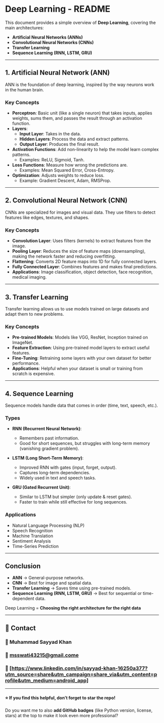 # Deep Learning - README

This document provides a simple overview of **Deep Learning**, covering the main architectures:
- **Artificial Neural Networks (ANNs)**
- **Convolutional Neural Networks (CNNs)**
- **Transfer Learning**
- **Sequence Learning (RNN, LSTM, GRU)**

---

## 1. Artificial Neural Network (ANN)
ANN is the foundation of deep learning, inspired by the way neurons work in the human brain.

### Key Concepts
- **Perceptron**: Basic unit (like a single neuron) that takes inputs, applies weights, sums them, and passes the result through an activation function.
- **Layers**:
  - **Input Layer**: Takes in the data.
  - **Hidden Layers**: Process the data and extract patterns.
  - **Output Layer**: Produces the final result.
- **Activation Functions**: Add non-linearity to help the model learn complex patterns.
  - Examples: ReLU, Sigmoid, Tanh.
- **Loss Functions**: Measure how wrong the predictions are.
  - Examples: Mean Squared Error, Cross-Entropy.
- **Optimization**: Adjusts weights to reduce loss.
  - Example: Gradient Descent, Adam, RMSProp.

---

## 2. Convolutional Neural Network (CNN)
CNNs are specialized for images and visual data. They use filters to detect features like edges, textures, and shapes.

### Key Concepts
- **Convolution Layer**: Uses filters (kernels) to extract features from the image.
- **Pooling Layer**: Reduces the size of feature maps (downsampling), making the network faster and reducing overfitting.
- **Flattening**: Converts 2D feature maps into 1D for fully connected layers.
- **Fully Connected Layer**: Combines features and makes final predictions.
- **Applications**: Image classification, object detection, face recognition, medical imaging.

---

## 3. Transfer Learning
Transfer learning allows us to use models trained on large datasets and adapt them to new problems.

### Key Concepts
- **Pre-trained Models**: Models like VGG, ResNet, Inception trained on ImageNet.
- **Feature Extraction**: Using pre-trained model layers to extract useful features.
- **Fine-Tuning**: Retraining some layers with your own dataset for better performance.
- **Applications**: Helpful when your dataset is small or training from scratch is expensive.

---

## 4. Sequence Learning
Sequence models handle data that comes in order (time, text, speech, etc.).

### Types
- **RNN (Recurrent Neural Network)**:
  - Remembers past information.
  - Good for short sequences, but struggles with long-term memory (vanishing gradient problem).

- **LSTM (Long Short-Term Memory)**:
  - Improved RNN with gates (input, forget, output).
  - Captures long-term dependencies.
  - Widely used in text and speech tasks.

- **GRU (Gated Recurrent Unit)**:
  - Similar to LSTM but simpler (only update & reset gates).
  - Faster to train while still effective for long sequences.

### Applications
- Natural Language Processing (NLP)
- Speech Recognition
- Machine Translation
- Sentiment Analysis
- Time-Series Prediction

---

## Conclusion
- **ANN** → General-purpose networks.  
- **CNN** → Best for image and spatial data.  
- **Transfer Learning** → Saves time using pre-trained models.  
- **Sequence Learning (RNN, LSTM, GRU)** → Best for sequential or time-dependent data.  

Deep Learning = **Choosing the right architecture for the right data** 

---

## 📩 Contact

### 👤 Muhammad Sayyad Khan
### 📧 msswati43215@gmail.come
### 🔗 [https://www.linkedin.com/in/sayyad-khan-16250a377?utm_source=share&utm_campaign=share_via&utm_content=profile&utm_medium=android_app]
---

#### ⭐ If you find this helpful, don’t forget to star the repo!


Do you want me to also **add GitHub badges** (like Python version, license, stars) at the top to make it look even more professional?